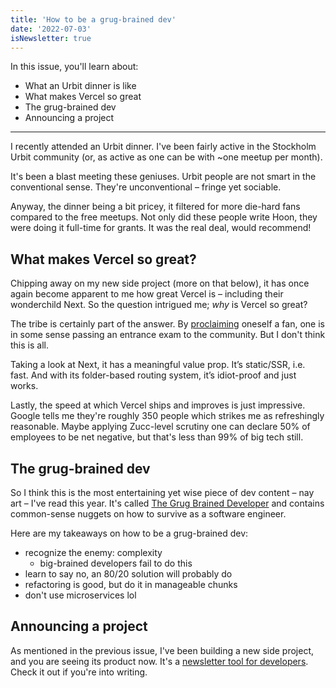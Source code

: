 ```yaml
---
title: 'How to be a grug-brained dev'
date: '2022-07-03'
isNewsletter: true
---
```


In this issue, you'll learn about:

* What an Urbit dinner is like
* What makes Vercel so great
* The grug-brained dev
* Announcing a project

---

I recently attended an Urbit dinner. I've been fairly active in the Stockholm Urbit community (or, as active as one can be with ~one meetup per month).

It's been a blast meeting these geniuses. Urbit people are not smart in the conventional sense. They're unconventional – fringe yet sociable.

Anyway, the dinner being a bit pricey, it filtered for more die-hard fans compared to the free meetups. Not only did these people write Hoon, they were doing it full-time for grants. It was the real deal, would recommend!

## What makes Vercel so great?

Chipping away on my new side project (more on that below), it has once again become apparent to me how great Vercel is – including their wonderchild Next. So the question intrigued me; *why* is Vercel so great?

The tribe is certainly part of the answer. By [proclaiming](https://twitter.com/gdbroman/status/1542103276199354368) oneself a fan, one is in some sense passing an entrance exam to the community. But I don't think this is all.

Taking a look at Next, it has a meaningful value prop. It’s static/SSR, i.e. fast. And with its folder-based routing system, it’s idiot-proof and just works.

Lastly, the speed at which Vercel ships and improves is just impressive. Google tells me they're roughly 350 people which strikes me as refreshingly reasonable. Maybe applying Zucc-level scrutiny one can declare 50% of employees to be net negative, but that's less than 99% of big tech still.

## The grug-brained dev

So I think this is the most entertaining yet wise piece of dev content – nay art – I've read this year. It's called [The Grug Brained Developer](https://grugbrain.dev) and contains common-sense nuggets on how to survive as a software engineer.

Here are my takeaways on how to be a grug-brained dev:

* recognize the enemy: complexity
  * big-brained developers fail to do this
* learn to say no, an 80/20 solution will probably do
* refactoring is good, but do it in manageable chunks
* don't use microservices lol

## Announcing a project

As mentioned in the previous issue, I've been building a new side project, and you are seeing its product now. It's a [newsletter tool for developers](https://gitletter.co). Check it out if you're into writing.
